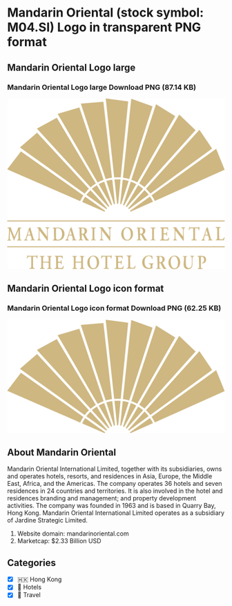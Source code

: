 # Mandarin Oriental (stock symbol: M04.SI) Logo in transparent PNG format

## Mandarin Oriental Logo large

### Mandarin Oriental Logo large Download PNG (87.14 KB)

![Mandarin Oriental Logo large Download PNG (87.14 KB)](/img/orig/M04.SI_BIG-91b08cd2.png)

## Mandarin Oriental Logo icon format

### Mandarin Oriental Logo icon format Download PNG (62.25 KB)

![Mandarin Oriental Logo icon format Download PNG (62.25 KB)](/img/orig/M04.SI-816c7ec0.png)

## About Mandarin Oriental

Mandarin Oriental International Limited, together with its subsidiaries, owns and operates hotels, resorts, and residences in Asia, Europe, the Middle East, Africa, and the Americas. The company operates 36 hotels and seven residences in 24 countries and territories. It is also involved in the hotel and residences branding and management; and property development activities. The company was founded in 1963 and is based in Quarry Bay, Hong Kong. Mandarin Oriental International Limited operates as a subsidiary of Jardine Strategic Limited.

1. Website domain: mandarinoriental.com
2. Marketcap: $2.33 Billion USD


## Categories
- [x] 🇭🇰 Hong Kong
- [x] 🏨 Hotels
- [x] 🌴 Travel
